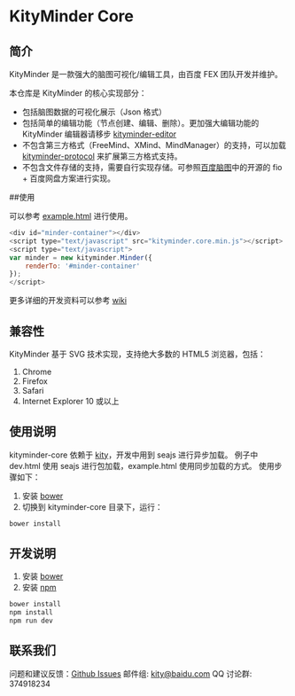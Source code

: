 KityMinder Core
==========

## 简介

KityMinder 是一款强大的脑图可视化/编辑工具，由百度 FEX 团队开发并维护。

本仓库是 KityMinder 的核心实现部分：

* 包括脑图数据的可视化展示（Json 格式）
* 包括简单的编辑功能（节点创建、编辑、删除）。更加强大编辑功能的 KityMinder 编辑器请移步 [kityminder-editor](https://github.com/fex-team/kityminder-editor)
* 不包含第三方格式（FreeMind、XMind、MindManager）的支持，可以加载 [kityminder-protocol](https://github.com/fex-team/kityminder-third-party-protocol) 来扩展第三方格式支持。
* 不包含文件存储的支持，需要自行实现存储。可参照[百度脑图](https://naotu.baidu.com)中的开源的 fio + 百度网盘方案进行实现。

##使用

可以参考 [example.html](example.html) 进行使用。

```js
<div id="minder-container"></div>
<script type="text/javascript" src="kityminder.core.min.js"></script>
<script type="text/javascript">
var minder = new kityminder.Minder({
	renderTo: '#minder-container'
});
</script>
```

更多详细的开发资料可以参考 [wiki](https://github.com/fex-team/kityminder-core/wiki)

## 兼容性

KityMinder 基于 SVG 技术实现，支持绝大多数的 HTML5 浏览器，包括：

1. Chrome
2. Firefox
3. Safari
4. Internet Explorer 10 或以上

## 使用说明

kityminder-core 依赖于 [kity](https://github.com/fex-team/kity)，开发中用到 seajs 进行异步加载。
例子中 dev.html 使用 seajs 进行包加载，example.html 使用同步加载的方式。
使用步骤如下：

1. 安装 [bower](http://bower.io/#install-bower)
2. 切换到 kityminder-core 目录下，运行：

```bash
bower install
```

## 开发说明

1. 安装 [bower](http://bower.io/#install-bower)
2. 安装 [npm](https://www.npmjs.com/get-npm)

```bash
bower install
npm install
npm run dev
```

## 联系我们

问题和建议反馈：[Github Issues](https://github.com/fex-team/kityminder-core/issues)
邮件组: kity@baidu.com
QQ 讨论群: 374918234
